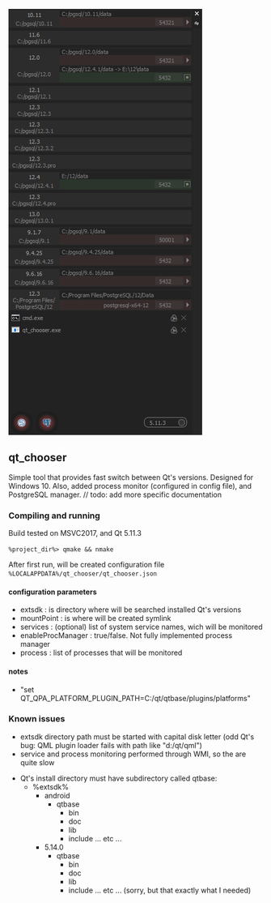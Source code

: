 ![](https://github.com/vurdalaque/qt_chooser/blob/master/preview/sample.png)
## qt_chooser

Simple tool that provides fast switch between Qt's versions. Designed for Windows 10.
Also, added process monitor (configured in config file), and PostgreSQL manager.
// todo: add more specific documentation

### Compiling and running
Build tested on MSVC2017, and Qt 5.11.3

`%project_dir%> qmake && nmake`

After first run, will be created configuration file
`%LOCALAPPDATA%/qt_chooser/qt_chooser.json`

#### configuration parameters
* extsdk : is directory where will be searched installed Qt's versions
* mountPoint : is where will be created symlink
* services : (optional) list of system service names, wich will be monitored
* enableProcManager : true/false. Not fully implemented process manager
* process : list of processes that will be monitored

#### notes
* "set QT_QPA_PLATFORM_PLUGIN_PATH=C:/qt/qtbase/plugins/platforms"

### Known issues
+ extsdk directory path must be started with capital disk letter
	(odd Qt's bug: QML plugin loader fails with path like "d:/qt/qml")
+ service and process monitoring performed through WMI, so the are quite slow
* Qt's install directory must have subdirectory called qtbase:
	- %extsdk%
		- android
			- qtbase
				- bin
				- doc
				- lib
				- include
				... etc ...
		- 5.14.0
			- qtbase
				- bin
				- doc
				- lib
				- include
				... etc ...
	(sorry, but that exactly what I needed)


